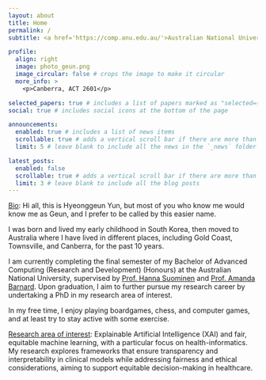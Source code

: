 ```yaml
---
layout: about
title: Home
permalink: /
subtitle: <a href='https://comp.anu.edu.au/'>Australian National University</a>, geun.yun@anu.edu.au

profile:
  align: right
  image: photo_geun.png
  image_circular: false # crops the image to make it circular
  more_info: >
    <p>Canberra, ACT 2601</p>

selected_papers: true # includes a list of papers marked as "selected={true}"
social: true # includes social icons at the bottom of the page

announcements:
  enabled: true # includes a list of news items
  scrollable: true # adds a vertical scroll bar if there are more than 3 news items
  limit: 5 # leave blank to include all the news in the `_news` folder

latest_posts:
  enabled: false
  scrollable: true # adds a vertical scroll bar if there are more than 3 new posts items
  limit: 3 # leave blank to include all the blog posts
---
```


<u>Bio</u>: Hi all, this is Hyeonggeun Yun, but most of you who know me would know me as Geun, and I prefer to be called by this easier name.  

I was born and lived my early childhood in South Korea, then moved to Australia where I have lived in different places, including Gold Coast, Townsville, and Canberra, for the past 10 years.  

I am currently completing the final semester of my Bachelor of Advanced Computing (Research and Development) (Honours) at the Australian National University, supervised by [Prof. Hanna Suominen](https://comp.anu.edu.au/people/hanna-suominen/) and [Prof. Amanda Barnard](https://comp.anu.edu.au/people/amanda-barnard/). Upon graduation, I aim to further pursue my research career by undertaking a PhD in my research area of interest.  

In my free time, I enjoy playing boardgames, chess, and computer games, and at least try to stay active with some exercise.  

<u>Research area of interest</u>: Explainable Artificial Intelligence (XAI) and fair, equitable machine learning, with a particular focus on health-informatics. My research explores frameworks that ensure transparency and interpretability in clinical models while addressing fairness and ethical considerations, aiming to support equitable decision-making in healthcare.
